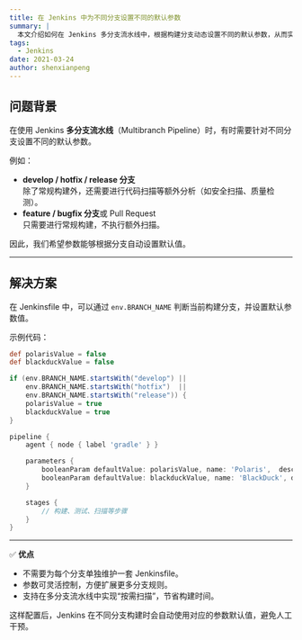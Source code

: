 ```yaml
---
title: 在 Jenkins 中为不同分支设置不同的默认参数
summary: |
  本文介绍如何在 Jenkins 多分支流水线中，根据构建分支动态设置不同的默认参数，从而实现分支差异化配置。
tags:
  - Jenkins
date: 2021-03-24
author: shenxianpeng
---
```


## 问题背景

在使用 Jenkins **多分支流水线**（Multibranch Pipeline）时，有时需要针对不同分支设置不同的默认参数。

例如：

- **develop / hotfix / release 分支**  
  除了常规构建外，还需要进行代码扫描等额外分析（如安全扫描、质量检测）。
- **feature / bugfix 分支**或 Pull Request  
  只需要进行常规构建，不执行额外扫描。

因此，我们希望参数能够根据分支自动设置默认值。

---

## 解决方案

在 Jenkinsfile 中，可以通过 `env.BRANCH_NAME` 判断当前构建分支，并设置默认参数值。

示例代码：

```groovy
def polarisValue = false
def blackduckValue = false

if (env.BRANCH_NAME.startsWith("develop") || 
    env.BRANCH_NAME.startsWith("hotfix")  || 
    env.BRANCH_NAME.startsWith("release")) {
    polarisValue = true
    blackduckValue = true
}

pipeline {
    agent { node { label 'gradle' } }

    parameters {
        booleanParam defaultValue: polarisValue, name: 'Polaris',  description: '取消勾选可禁用 Polaris 扫描'
        booleanParam defaultValue: blackduckValue, name: 'BlackDuck', description: '取消勾选可禁用 BlackDuck 扫描'
    }

    stages {
        // 构建、测试、扫描等步骤
    }
}
```

---

✅ **优点**

* 不需要为每个分支单独维护一套 Jenkinsfile。
* 参数可灵活控制，方便扩展更多分支规则。
* 支持在多分支流水线中实现“按需扫描”，节省构建时间。

这样配置后，Jenkins 在不同分支构建时会自动使用对应的参数默认值，避免人工干预。
